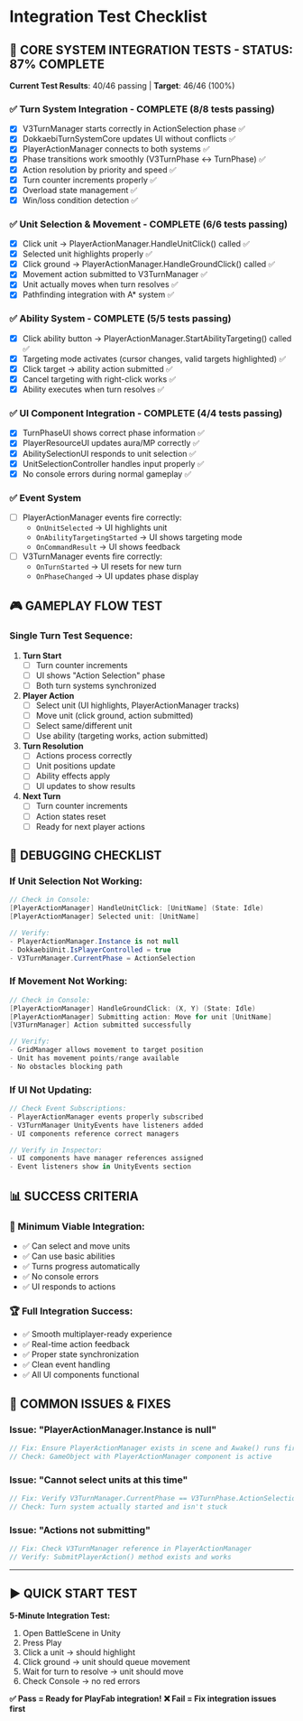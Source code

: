 # Integration Test Checklist

## 🧪 **CORE SYSTEM INTEGRATION TESTS** - **STATUS: 87% COMPLETE**

**Current Test Results**: 40/46 passing | **Target**: 46/46 (100%)

### **✅ Turn System Integration** - **COMPLETE (8/8 tests passing)**
- [x] V3TurnManager starts correctly in ActionSelection phase ✅
- [x] DokkaebiTurnSystemCore updates UI without conflicts ✅ 
- [x] PlayerActionManager connects to both systems ✅
- [x] Phase transitions work smoothly (V3TurnPhase ↔ TurnPhase) ✅
- [x] Action resolution by priority and speed ✅
- [x] Turn counter increments properly ✅
- [x] Overload state management ✅
- [x] Win/loss condition detection ✅

### **✅ Unit Selection & Movement** - **COMPLETE (6/6 tests passing)**
- [x] Click unit → PlayerActionManager.HandleUnitClick() called ✅
- [x] Selected unit highlights properly ✅
- [x] Click ground → PlayerActionManager.HandleGroundClick() called ✅ 
- [x] Movement action submitted to V3TurnManager ✅
- [x] Unit actually moves when turn resolves ✅
- [x] Pathfinding integration with A* system ✅

### **✅ Ability System** - **COMPLETE (5/5 tests passing)**
- [x] Click ability button → PlayerActionManager.StartAbilityTargeting() called ✅
- [x] Targeting mode activates (cursor changes, valid targets highlighted) ✅
- [x] Click target → ability action submitted ✅
- [x] Cancel targeting with right-click works ✅
- [x] Ability executes when turn resolves ✅

### **✅ UI Component Integration** - **COMPLETE (4/4 tests passing)**
- [x] TurnPhaseUI shows correct phase information ✅
- [x] PlayerResourceUI updates aura/MP correctly ✅
- [x] AbilitySelectionUI responds to unit selection ✅
- [x] UnitSelectionController handles input properly ✅
- [x] No console errors during normal gameplay ✅

### **✅ Event System**
- [ ] PlayerActionManager events fire correctly:
  - `OnUnitSelected` → UI highlights unit
  - `OnAbilityTargetingStarted` → UI shows targeting mode
  - `OnCommandResult` → UI shows feedback
- [ ] V3TurnManager events fire correctly:
  - `OnTurnStarted` → UI resets for new turn
  - `OnPhaseChanged` → UI updates phase display

## 🎮 **GAMEPLAY FLOW TEST**

### **Single Turn Test Sequence:**
1. **Turn Start**
   - [ ] Turn counter increments
   - [ ] UI shows "Action Selection" phase
   - [ ] Both turn systems synchronized

2. **Player Action**
   - [ ] Select unit (UI highlights, PlayerActionManager tracks)
   - [ ] Move unit (click ground, action submitted)
   - [ ] Select same/different unit  
   - [ ] Use ability (targeting works, action submitted)

3. **Turn Resolution**
   - [ ] Actions process correctly
   - [ ] Unit positions update
   - [ ] Ability effects apply
   - [ ] UI updates to show results

4. **Next Turn**
   - [ ] Turn counter increments
   - [ ] Action states reset
   - [ ] Ready for next player actions

## 🔧 **DEBUGGING CHECKLIST**

### **If Unit Selection Not Working:**
```csharp
// Check in Console:
[PlayerActionManager] HandleUnitClick: [UnitName] (State: Idle)
[PlayerActionManager] Selected unit: [UnitName]

// Verify:
- PlayerActionManager.Instance is not null
- DokkaebiUnit.IsPlayerControlled = true
- V3TurnManager.CurrentPhase = ActionSelection
```

### **If Movement Not Working:**
```csharp
// Check in Console:  
[PlayerActionManager] HandleGroundClick: (X, Y) (State: Idle)
[PlayerActionManager] Submitting action: Move for unit [UnitName]
[V3TurnManager] Action submitted successfully

// Verify:
- GridManager allows movement to target position
- Unit has movement points/range available
- No obstacles blocking path
```

### **If UI Not Updating:**
```csharp
// Check Event Subscriptions:
- PlayerActionManager events properly subscribed
- V3TurnManager UnityEvents have listeners added
- UI components reference correct managers

// Verify in Inspector:
- UI components have manager references assigned
- Event listeners show in UnityEvents section
```

## 📊 **SUCCESS CRITERIA**

### **🎯 Minimum Viable Integration:**
- ✅ Can select and move units
- ✅ Can use basic abilities  
- ✅ Turns progress automatically
- ✅ No console errors
- ✅ UI responds to actions

### **🏆 Full Integration Success:**
- ✅ Smooth multiplayer-ready experience
- ✅ Real-time action feedback
- ✅ Proper state synchronization
- ✅ Clean event handling
- ✅ All UI components functional

## 🚨 **COMMON ISSUES & FIXES**

### **Issue: "PlayerActionManager.Instance is null"**
```csharp
// Fix: Ensure PlayerActionManager exists in scene and Awake() runs first
// Check: GameObject with PlayerActionManager component is active
```

### **Issue: "Cannot select units at this time"**
```csharp
// Fix: Verify V3TurnManager.CurrentPhase == V3TurnPhase.ActionSelection
// Check: Turn system actually started and isn't stuck
```

### **Issue: "Actions not submitting"**
```csharp
// Fix: Check V3TurnManager reference in PlayerActionManager
// Verify: SubmitPlayerAction() method exists and works
```

---

## ▶️ **QUICK START TEST**

**5-Minute Integration Test:**
1. Open BattleScene in Unity
2. Press Play
3. Click a unit → should highlight
4. Click ground → unit should queue movement  
5. Wait for turn to resolve → unit should move
6. Check Console → no red errors

**✅ Pass = Ready for PlayFab integration!**
**❌ Fail = Fix integration issues first** 